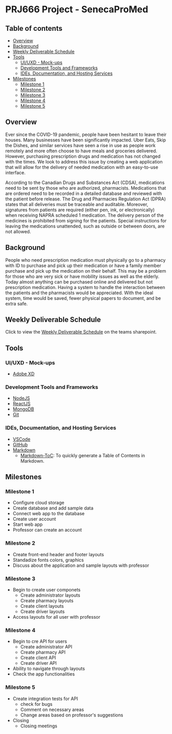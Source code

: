 # PRJ666 Project - SenecaProMed

## Table of contents

- [Overview](#overview)
- [Background](#background)
- [Weekly Deliverable Schedule](#weekly-deliverable-schedule)
- [Tools](#tools)
  - [UI/UXD - Mock-ups](#uiuxd---mock-ups)
  - [Development Tools and Frameworks](#development-tools-and-frameworks)
  - [IDEs, Documentation, and Hosting Services](#ides-documentation-and-hosting-services)
- [Milestones](#milestones)
  - [Milestone 1](#milestone-1)
  - [Milestone 2](#milestone-2)
  - [Milestone 3](#milestone-3)
  - [Milestone 4](#milestone-4)
  - [Milestone 5](#milestone-5)

## Overview

Ever since the COVID-19 pandemic, people have been hesitant to leave their houses. Many businesses have been significantly impacted. Uber Eats, Skip the Dishes, and similar services have seen a rise in use as people work remotely and more often choose to have meals and groceries delivered. However, purchasing prescription drugs and medication has not changed with the times. We look to address this issue by creating a web application that will allow for the delivery of needed medication with an easy-to-use interface.

According to the Canadian Drugs and Substances Act (CDSA), medications need to be sent by those who are authorized, pharmacists. Medications that are ordered need to be recorded in a detailed database and reviewed with the patient before release. The Drug and Pharmacies Regulation Act (DPRA) states that all deliveries must be traceable and auditable. Moreover, signatures from patients are required (either pen, ink, or electronically) when receiving NAPRA scheduled 1 medication. The delivery person of the medicines is prohibited from signing for the patients. Special instructions for leaving the medications unattended, such as outside or between doors, are not allowed.

## Background

People who need prescription medication must physically go to a pharmacy with ID to purchase and pick up their medication or have a family member purchase and pick up the medication on their behalf. This may be a problem for those who are very sick or have mobility issues as well as the elderly. Today almost anything can be purchased online and delivered but not prescription medication.
Having a system to handle the interaction between the patients and the pharmacists would be appreciated. With the ideal system, time would be saved, fewer physical papers to document, and be extra safe.

## Weekly Deliverable Schedule

Click to view the [Weekly Deliverable Schedule](https://seneca.sharepoint.com/:x:/r/sites/2023WinterPRJ666NAAProjectImplementationcopy/_layouts/15/Doc.aspx?action=edit&sourcedoc=%7Bd1649f49-b9ef-4213-8a1b-b955fb3a7386%7D&wdOrigin=TEAMS-ELECTRON.teamsSdk.openFilePreview&wdExp=TEAMS-CONTROL&web=1) on the teams sharepoint.

## Tools

### UI/UXD - Mock-ups

- [Adobe XD](https://www.adobe.com/ca/products/xd.html)

### Development Tools and Frameworks

- [NodeJS](https://nodejs.org/en/)
- [ReactJS](https://reactjs.org/)
- [MongoDB](https://www.mongodb.com/)
- [Git](https://git-scm.com/)

### IDEs, Documentation, and Hosting Services

- [VSCode](https://code.visualstudio.com/)
- [GitHub](https://github.com/)
- [Markdown](https://www.markdownguide.org/basic-syntax/)
  - [Markdown-ToC](https://luciopaiva.com/markdown-toc/): To quickly generate a Table of Contents in Markdown.

## Milestones

### Milestone 1  

- Configure cloud storage
- Create database and add sample data
- Connect web app to the database
- Create user account
- Start web app
- Professor can create an account

### Milestone 2

- Create front-end header and footer layouts
- Standadize fonts colors, graphics
- Discuss about the application and sample layouts with professor

### Milestone 3

- Begin to create user componets
  - Create administrator layouts
  - Create pharmacy layouts
  - Create client layouts
  - Create driver layouts
- Access layouts for all user with professor

### Milestone 4

- Begin to cre API for users
  - Create administrator API
  - Create pharmacy API
  - Create client API
  - Create driver API
- Ability to navigate through layouts
- Check the app functionalities

### Milestone 5

- Create integration tests for API
  - check for bugs
  - Comment on necessary areas
  - Change areas based on professor's suggestions
- Closing
  - Closing meetings
  